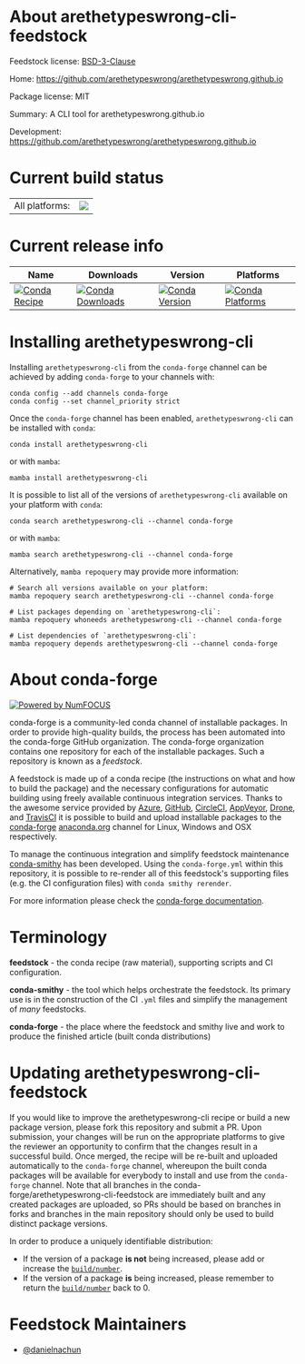 About arethetypeswrong-cli-feedstock
====================================

Feedstock license: [BSD-3-Clause](https://github.com/conda-forge/arethetypeswrong-cli-feedstock/blob/main/LICENSE.txt)

Home: https://github.com/arethetypeswrong/arethetypeswrong.github.io

Package license: MIT

Summary: A CLI tool for arethetypeswrong.github.io

Development: https://github.com/arethetypeswrong/arethetypeswrong.github.io

Current build status
====================


<table><tr><td>All platforms:</td>
    <td>
      <a href="https://dev.azure.com/conda-forge/feedstock-builds/_build/latest?definitionId=24419&branchName=main">
        <img src="https://dev.azure.com/conda-forge/feedstock-builds/_apis/build/status/arethetypeswrong-cli-feedstock?branchName=main">
      </a>
    </td>
  </tr>
</table>

Current release info
====================

| Name | Downloads | Version | Platforms |
| --- | --- | --- | --- |
| [![Conda Recipe](https://img.shields.io/badge/recipe-arethetypeswrong--cli-green.svg)](https://anaconda.org/conda-forge/arethetypeswrong-cli) | [![Conda Downloads](https://img.shields.io/conda/dn/conda-forge/arethetypeswrong-cli.svg)](https://anaconda.org/conda-forge/arethetypeswrong-cli) | [![Conda Version](https://img.shields.io/conda/vn/conda-forge/arethetypeswrong-cli.svg)](https://anaconda.org/conda-forge/arethetypeswrong-cli) | [![Conda Platforms](https://img.shields.io/conda/pn/conda-forge/arethetypeswrong-cli.svg)](https://anaconda.org/conda-forge/arethetypeswrong-cli) |

Installing arethetypeswrong-cli
===============================

Installing `arethetypeswrong-cli` from the `conda-forge` channel can be achieved by adding `conda-forge` to your channels with:

```
conda config --add channels conda-forge
conda config --set channel_priority strict
```

Once the `conda-forge` channel has been enabled, `arethetypeswrong-cli` can be installed with `conda`:

```
conda install arethetypeswrong-cli
```

or with `mamba`:

```
mamba install arethetypeswrong-cli
```

It is possible to list all of the versions of `arethetypeswrong-cli` available on your platform with `conda`:

```
conda search arethetypeswrong-cli --channel conda-forge
```

or with `mamba`:

```
mamba search arethetypeswrong-cli --channel conda-forge
```

Alternatively, `mamba repoquery` may provide more information:

```
# Search all versions available on your platform:
mamba repoquery search arethetypeswrong-cli --channel conda-forge

# List packages depending on `arethetypeswrong-cli`:
mamba repoquery whoneeds arethetypeswrong-cli --channel conda-forge

# List dependencies of `arethetypeswrong-cli`:
mamba repoquery depends arethetypeswrong-cli --channel conda-forge
```


About conda-forge
=================

[![Powered by
NumFOCUS](https://img.shields.io/badge/powered%20by-NumFOCUS-orange.svg?style=flat&colorA=E1523D&colorB=007D8A)](https://numfocus.org)

conda-forge is a community-led conda channel of installable packages.
In order to provide high-quality builds, the process has been automated into the
conda-forge GitHub organization. The conda-forge organization contains one repository
for each of the installable packages. Such a repository is known as a *feedstock*.

A feedstock is made up of a conda recipe (the instructions on what and how to build
the package) and the necessary configurations for automatic building using freely
available continuous integration services. Thanks to the awesome service provided by
[Azure](https://azure.microsoft.com/en-us/services/devops/), [GitHub](https://github.com/),
[CircleCI](https://circleci.com/), [AppVeyor](https://www.appveyor.com/),
[Drone](https://cloud.drone.io/welcome), and [TravisCI](https://travis-ci.com/)
it is possible to build and upload installable packages to the
[conda-forge](https://anaconda.org/conda-forge) [anaconda.org](https://anaconda.org/)
channel for Linux, Windows and OSX respectively.

To manage the continuous integration and simplify feedstock maintenance
[conda-smithy](https://github.com/conda-forge/conda-smithy) has been developed.
Using the ``conda-forge.yml`` within this repository, it is possible to re-render all of
this feedstock's supporting files (e.g. the CI configuration files) with ``conda smithy rerender``.

For more information please check the [conda-forge documentation](https://conda-forge.org/docs/).

Terminology
===========

**feedstock** - the conda recipe (raw material), supporting scripts and CI configuration.

**conda-smithy** - the tool which helps orchestrate the feedstock.
                   Its primary use is in the construction of the CI ``.yml`` files
                   and simplify the management of *many* feedstocks.

**conda-forge** - the place where the feedstock and smithy live and work to
                  produce the finished article (built conda distributions)


Updating arethetypeswrong-cli-feedstock
=======================================

If you would like to improve the arethetypeswrong-cli recipe or build a new
package version, please fork this repository and submit a PR. Upon submission,
your changes will be run on the appropriate platforms to give the reviewer an
opportunity to confirm that the changes result in a successful build. Once
merged, the recipe will be re-built and uploaded automatically to the
`conda-forge` channel, whereupon the built conda packages will be available for
everybody to install and use from the `conda-forge` channel.
Note that all branches in the conda-forge/arethetypeswrong-cli-feedstock are
immediately built and any created packages are uploaded, so PRs should be based
on branches in forks and branches in the main repository should only be used to
build distinct package versions.

In order to produce a uniquely identifiable distribution:
 * If the version of a package **is not** being increased, please add or increase
   the [``build/number``](https://docs.conda.io/projects/conda-build/en/latest/resources/define-metadata.html#build-number-and-string).
 * If the version of a package **is** being increased, please remember to return
   the [``build/number``](https://docs.conda.io/projects/conda-build/en/latest/resources/define-metadata.html#build-number-and-string)
   back to 0.

Feedstock Maintainers
=====================

* [@danielnachun](https://github.com/danielnachun/)

